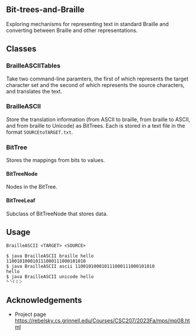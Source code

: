 ## Bit-trees-and-Braille
Exploring mechanisms for representing text in standard Braille and
converting between Braille and other representations.

## Classes
### BrailleASCIITables
Take two command-line paramters, the first of which represents the
target character set and the second of which represents the source
characters, and translates the text.

### BrailleASCII
Store the translation information (from ASCII to braille, from braille
to ASCII, and from braille to Unicode) as BitTrees. Each is stored in
a text file in the format `SOURCEtoTARGET.txt`.

### BitTree
Stores the mappings from bits to values. 

#### BitTreeNode
Nodes in the BitTree.

#### BitTreeLeaf
Subclass of BitTreeNode that stores data.

## Usage
    BrailleASCII <TARGET> <SOURCE>

```
$ java BrailleASCII braille hello
110010100010111000111000101010
$ java BrailleASCII ascii 110010100010111000111000101010
hello
$ java BrailleASCII unicode hello
⠓⠑⠇⠇⠕
```

## Acknowledgements
- Project page https://rebelsky.cs.grinnell.edu/Courses/CSC207/2023Fa/mps/mp08.html